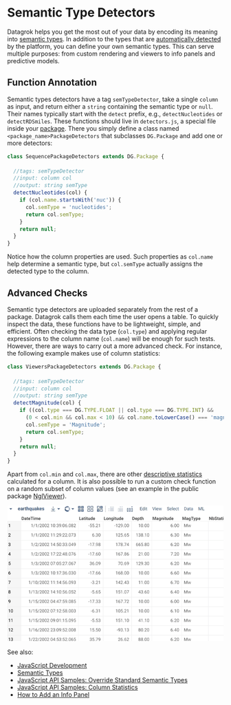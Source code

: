 <!-- TITLE: Define Semantic Type Detectors -->

# Semantic Type Detectors

Datagrok helps you get the most out of your data by encoding its meaning into [semantic types](../../discover/semantic-types.md). In addition to the types that are [automatically detected](../../discover/semantic-types.md#automatic-semantic-type-detection) by the platform, you can define your own semantic types. This can serve multiple purposes: from custom rendering and viewers to info panels and predictive models.

## Function Annotation

Semantic types detectors have a tag `semTypeDetector`, take a single `column` as input, and return either a `string` containing the semantic type or `null`. Their names typically start with the `detect` prefix, e.g., `detectNucleotides` or `detectRDSmiles`. These functions should live in `detectors.js`, a special file inside your [package](../develop.md#packages). There you simply define a class named `<package_name>PackageDetectors` that subclasses `DG.Package` and add one or more detectors:

```javascript
class SequencePackageDetectors extends DG.Package {
    
  //tags: semTypeDetector
  //input: column col
  //output: string semType
  detectNucleotides(col) {
    if (col.name.startsWith('nuc')) {
      col.semType = 'nucleotides';
      return col.semType;
    }
    return null;
  }
}
```

Notice how the column properties are used. Such properties as `col.name` help determine a semantic type, but `col.semType` actually assigns the detected type to the column.

## Advanced Checks

Semantic type detectors are uploaded separately from the rest of a package. Datagrok calls them each time the user opens a table. To quickly inspect the data, these functions have to be lightweight, simple, and efficient. Often checking the data type (`col.type`) and applying regular expressions to the column name (`col.name`) will be enough for such tests. However, there are ways to carry out a more advanced check. For instance, the following example makes use of column statistics:

```javascript
class ViewersPackageDetectors extends DG.Package {

  //tags: semTypeDetector
  //input: column col
  //output: string semType
  detectMagnitude(col) {
    if ((col.type === DG.TYPE.FLOAT || col.type === DG.TYPE.INT) &&
      (0 < col.min && col.max < 10) && col.name.toLowerCase() === 'magnitude') {
      col.semType = 'Magnitude';
      return col.semType;
    }
    return null;
  }
}
```

Apart from `col.min` and `col.max`, there are other [descriptive statistics](https://public.datagrok.ai/js/samples/data-frame/stats) calculated for a column. It is also possible to run a custom check function on a random subset of column values (see an example in the public package [NglViewer](https://github.com/datagrok-ai/public/blob/master/packages/NglViewer/detectors.js)).

![](semantic-type-detectors.gif "Detected Types: Latitude, Longitude, Magnitude")

See also:
  * [JavaScript Development](../develop.md)
  * [Semantic Types](../../discover/semantic-types.md)
  * [JavaScript API Samples: Override Standard Semantic Types](https://public.datagrok.ai/js/samples/data-frame/advanced/semantic-type-detection)
  * [JavaScript API Samples: Column Statistics](https://public.datagrok.ai/js/samples/data-frame/stats)
  * [How to Add an Info Panel](add-info-panel.md)
